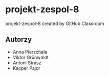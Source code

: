 # projekt-zespol-8

projekt-zespol-8 created by GitHub Classroom

## Autorzy

- Anna Pierzchała
- Viktor Grünwaldt
- Antoni Strasz
- Kacper Pajor
